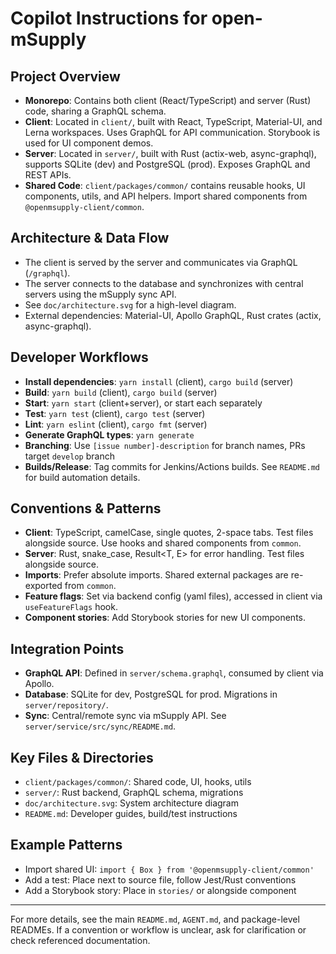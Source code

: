 # Copilot Instructions for open-mSupply

## Project Overview

- **Monorepo**: Contains both client (React/TypeScript) and server (Rust) code, sharing a GraphQL schema.
- **Client**: Located in `client/`, built with React, TypeScript, Material-UI, and Lerna workspaces. Uses GraphQL for API communication. Storybook is used for UI component demos.
- **Server**: Located in `server/`, built with Rust (actix-web, async-graphql), supports SQLite (dev) and PostgreSQL (prod). Exposes GraphQL and REST APIs.
- **Shared Code**: `client/packages/common/` contains reusable hooks, UI components, utils, and API helpers. Import shared components from `@openmsupply-client/common`.

## Architecture & Data Flow

- The client is served by the server and communicates via GraphQL (`/graphql`).
- The server connects to the database and synchronizes with central servers using the mSupply sync API.
- See `doc/architecture.svg` for a high-level diagram.
- External dependencies: Material-UI, Apollo GraphQL, Rust crates (actix, async-graphql).

## Developer Workflows

- **Install dependencies**: `yarn install` (client), `cargo build` (server)
- **Build**: `yarn build` (client), `cargo build` (server)
- **Start**: `yarn start` (client+server), or start each separately
- **Test**: `yarn test` (client), `cargo test` (server)
- **Lint**: `yarn eslint` (client), `cargo fmt` (server)
- **Generate GraphQL types**: `yarn generate`
- **Branching**: Use `[issue number]-description` for branch names, PRs target `develop` branch
- **Builds/Release**: Tag commits for Jenkins/Actions builds. See `README.md` for build automation details.

## Conventions & Patterns

- **Client**: TypeScript, camelCase, single quotes, 2-space tabs. Test files alongside source. Use hooks and shared components from `common`.
- **Server**: Rust, snake_case, Result<T, E> for error handling. Test files alongside source.
- **Imports**: Prefer absolute imports. Shared external packages are re-exported from `common`.
- **Feature flags**: Set via backend config (yaml files), accessed in client via `useFeatureFlags` hook.
- **Component stories**: Add Storybook stories for new UI components.

## Integration Points

- **GraphQL API**: Defined in `server/schema.graphql`, consumed by client via Apollo.
- **Database**: SQLite for dev, PostgreSQL for prod. Migrations in `server/repository/`.
- **Sync**: Central/remote sync via mSupply API. See `server/service/src/sync/README.md`.

## Key Files & Directories

- `client/packages/common/`: Shared code, UI, hooks, utils
- `server/`: Rust backend, GraphQL schema, migrations
- `doc/architecture.svg`: System architecture diagram
- `README.md`: Developer guides, build/test instructions

## Example Patterns

- Import shared UI: `import { Box } from '@openmsupply-client/common'`
- Add a test: Place next to source file, follow Jest/Rust conventions
- Add a Storybook story: Place in `stories/` or alongside component

---

For more details, see the main `README.md`, `AGENT.md`, and package-level READMEs. If a convention or workflow is unclear, ask for clarification or check referenced documentation.
